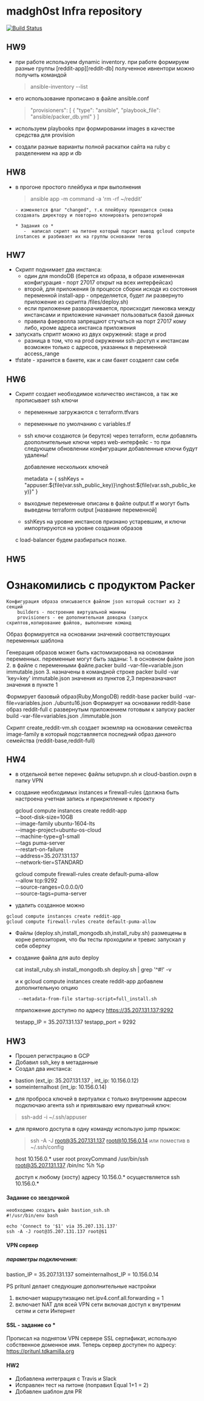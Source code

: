 # madgh0st Infra repository

[![Build Status](https://travis-ci.com/otus-devops-2019-05/madgh0st_infra.svg?branch=terraform-2)](https://travis-ci.com/otus-devops-2019-05/madgh0st)

## HW9 
  - при работе используем dynamic inventory. при работе формируем разные группы [reddit-app][reddit-db]
    полученное ивнентори можно получить командой 

      >  ansible-inventory --list  

  - его использование прописано в файле ansible.conf
     > "provisioners": [
     >     {
     >       "type": "ansible",
     >       "playbook_file": "ansible/packer_db.yml"
     >     }
     >  ]

  - используем playbooks при формировании images в качестве средства для provision
  - создали разные варианты полной раскатки сайта на ruby c разделением на app и db

## HW8
  * в прогоне простого плейбука и при выполнения
      > ansible app -m command -a 'rm -rf ~/reddit'

        - изменяется флаг "changed", т.к плейбуку приходится снова создавать директору и повторно клонировать репозиторий

        * Задания со *
           -  написал скрипт на питоне который парсит вывод gcloud compute instances и разбивает их на группы основании тегов

## HW7
  * Скрипт поднимает два инстанса:
      - один для mondoDB (берется из образа, в образе измененная конфигурация - порт 27017 открыт на всех интерфейсах)
      - второй, для приложения (в процессе сборки исходя из состояния переменной install-app - определяется, будет ли развернуто приложение из скрипта /files/deploy.sh)
      - если приложение разворачивается, происходит линковка между инстансами и приложение начинает пользоваться базой данных
      - правила фаерволла запрещают стучаться на порт 27017 кому либо, кроме адреса инстанса приложения
  * запускать сприпт можно из двух окружений: stage и prod
      - разница в том, что на prod окружении ssh-доступ к инстансам возможен только с адресов, указанных в переменной access_range
  * tfstate - хранится в бакете, как и сам бакет создаеnт сам себя

## HW6
  * Скрипт создает необходимое количество инстансов, а так же прописывает ssh ключи
      - переменные загружаются с terraform.tfvars
      - переменные по умолчанию с variables.tf
      - ssh ключи создаются (и берутся) через terraform, если добавлять доополнительные ключи через web-интерфейс - то при следующем обновлении конфигурации добавленные ключи будут удалены!
       
        добавление нескольких ключей

        metadata = {
           sshKeys = "appuser:${file(var.ssh_public_key)}\nghost:${file(var.ssh_public_key)}"
        }

      - выходные переменные описаны в файле output.tf и могут быть выведены terraform output [название переменной]

      - sshKeys на уровне инстансов признано устаревшим, и ключи импортируются на уровне создания образов

      с load-balancer будем разбираться позже.

## HW5

   # Ознакомились с продуктом Packer
    Конфигурация образа описывается файлом json который состоит из 2 секций
        builders - построение виртуальной манины
        provisioners - ее дополнительная доводка (запуск скриптов,копирование файлов, выполнение команд

   Образ формируется на основании значений соответствующих переменных шаблона

   Генерация образов может быть кастомизирована на основании переменных.
   переменные могут быть заданы: 
      1. в основном файле json
      2. в файле с переменными  файле.packer build -var-file=variable.json immutable.json
      3. назначены в командной строке   packer build -var 'key=key' immutable.json
   значения из пунктов 2,3 переназначают значения в пункте 1


   Формирует базовый образ(Ruby,MongoDB) reddit-base
        packer build -var-file=variables.json  ./ubuntu16.json
   Формирует на основании reddit-base образ reddit-full с развернутым приложением готовым к запуску
        packer build -var-file=variables.json  ./immutable.json

    
   Скрипт create_reddit-vm.sh создает экземляр на основании семейства image-family в который подставляется последний образ данного семейства (reddit-base,reddit-full)
   

## HW4
  * в отдельной ветке перенес файлы setupvpn.sh и cloud-bastion.ovpn в папку VPN 
  * создание необходимых instances и firewall-rules (должна быть настроена учетная запись и прикркпление к проекту

    gcloud compute instances create reddit-app\
        --boot-disk-size=10GB \
        --image-family ubuntu-1604-lts \
        --image-project=ubuntu-os-cloud \
        --machine-type=g1-small \
        --tags puma-server \
        --restart-on-failure \
        --address=35.207.131.137 \
        --network-tier=STANDARD

    gcloud compute firewall-rules create default-puma-allow \
        --allow tcp:9292 \
        --source-ranges=0.0.0.0/0 \
        --source-tags=puma-server

  *  удалить созданное можно 

    gcloud compute instances create reddit-app
    gcloud compute firewall-rules create default-puma-allow

  * Файлы (deploy.sh,install_mongodb.sh,install_ruby.sh) размещены в корне репозитория, что бы тесты проходили и тревис запускал у себя обертку
  * создание файла для auto deploy

     cat install_ruby.sh install_mongodb.sh deploy.sh | grep '^#!' -v

     и к gcloud compute instances create reddit-app добавлем дополнительную опцию 
     
         --metadata-from-file startup-script=full_install.sh

    пприложение доступно по адресу https://35.207.131.137:9292

    testapp_IP = 35.207.131.137
    testapp_port = 9292

## HW3
  * Прошел регистрацию в GCP
  * Добавил ssh_key в метаданные
  * Создал два инстанса:
  - bastion (ext_ip: 35.207.131.137 , int_ip: 10.156.0.12)
  - someinternalhost (int_ip: 10.156.0.14)

  * для проброса ключей в виртуалки с только внутренним адресом подключаю агента ssh и привязываю ему приватный ключ:
  > ssh-add -i ~/.ssh/appuser

  * для прямого доступа в одну команду использую jump прыжок:
    > ssh -A -J root@35.207.131.137 root@10.156.0.14
  или
    поместив в ~/.ssh/config 

    host 10.156.0.*
        user root
        proxyCommand /usr/bin/ssh root@35.207.131.137 /bin/nc %h %p

    доступ к любому (хосту) адресу 10.156.0.* осуществляется ssh 10.156.0.* 

  #### Задание со звездочкой
    необходимо создать файл bastion_ssh.sh
    #!/usr/bin/env bash

    echo 'Connect to '$1' via 35.207.131.137'
    ssh -A -J root@35.207.131.137 root@$1


  #### VPN сервер
  ##### параметры подключения:

  bastion_IP = 35.207.131.137 
  someinternalhost_IP = 10.156.0.14

  PS pritunl делает следующие дополнительные настройки
  1) включает маршрутизацию net.ipv4.conf.all.forwarding = 1
  2) включает NAT для всей VPN сети включая доступ к внутреним сетям и сети Интернет
  
  #### SSL - задание со *
  Прописал на поднятом VPN сервере SSL сертификат, использую собственное доменное имя.
  Теперь сервер доступен по адресу: https://pritunl.tdkamilla.org

#### HW2
   * Добавлена интеграция с Travis и Slack
   * Исправлен тест на питоне (поправил Equal 1+1 = 2)
   * Добавлен шаблон для PR

